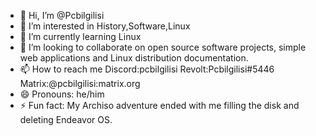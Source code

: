 - 👋 Hi, I’m @Pcbilgilisi
- 👀 I’m interested in History,Software,Linux
- 🌱 I’m currently learning Linux
- 💞️ I’m looking to collaborate on open source software projects, simple web applications and Linux distribution documentation.
- 📫 How to reach me Discord:pcbilgilisi Revolt:Pcbilgilisi#5446 Matrix:@pcbilgilisi:matrix.org
- 😄 Pronouns: he/him
- ⚡ Fun fact: My Archiso adventure ended with me filling the disk and deleting Endeavor OS.

<!---
Pcbilgilisi/Pcbilgilisi is a ✨ special ✨ repository because its `README.md` (this file) appears on your GitHub profile.
You can click the Preview link to take a look at your changes.
--->
